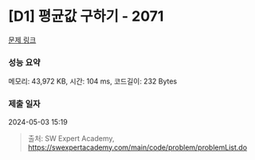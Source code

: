 # [D1] 평균값 구하기 - 2071 

[문제 링크](https://swexpertacademy.com/main/code/problem/problemDetail.do?contestProbId=AV5QRnJqA5cDFAUq) 

### 성능 요약

메모리: 43,972 KB, 시간: 104 ms, 코드길이: 232 Bytes

### 제출 일자

2024-05-03 15:19



> 출처: SW Expert Academy, https://swexpertacademy.com/main/code/problem/problemList.do